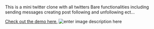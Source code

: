 This is a mini twitter clone with all twitters Bare functionalities including sending messages creating post following and unfollowing ect...



[Check out the demo here.](https://www.youtube.com/watch?v=pu-8QkFjuMk)
![enter image description here](https://i.imgur.com/XJA1SPG.jpeg)
